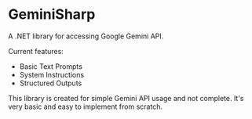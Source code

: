 # GeminiSharp
A .NET library for accessing Google Gemini API.

Current features:
- Basic Text Prompts
- System Instructions
- Structured Outputs

This library is created for simple Gemini API usage and not complete. It's very basic and easy to implement from scratch.
